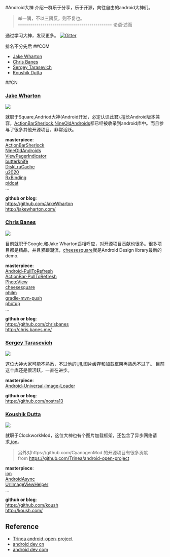 #Android大神
介绍一群乐于分享，乐于开源，向往自由的android大神们。
> 举一隅，不以三隅反，则不复也。<br>
> ---------------------------------------------- 论语·述而

通过学习大神，发现更多。
[![Gitter](https://badges.gitter.im/Join%20Chat.svg)](https://gitter.im/yeungeek/awesome-android-libraries?utm_source=badge&utm_medium=badge&utm_campaign=pr-badge)  

排名不分先后
##COM
* [Jake Wharton](#jake-wharton)
* [Chris Banes](#chris-banes)
* [Sergey Tarasevich](#sergey-tarasevich)
* [Koushik Dutta](#koushik_dutta)

##CN

### [Jake Wharton](https://github.com/JakeWharton)
![](https://avatars0.githubusercontent.com/u/66577?v=3&s=188)  

就职于Square,Andriod大神(Android开发，必定认识此君).擅长Android版本兼容，[ActionBarSherlock](https://github.com/JakeWharton/ActionBarSherlock),[NineOldAndroids](https://github.com/JakeWharton/NineOldAndroids)都已经被收录到android库中。而且参与了很多其他开源项目，非常活跃。

**masterpiece**:  
[ActionBarSherlock](https://github.com/JakeWharton/ActionBarSherlock) <br/>    [NineOldAndroids](https://github.com/JakeWharton/NineOldAndroids)<br/>
[ViewPagerIndicator](https://github.com/JakeWharton/ViewPagerIndicator)<br/>
[butterknife](https://github.com/JakeWharton/butterknife)<br/>
[DiskLruCache](https://github.com/JakeWharton/DiskLruCache)<br/>
[u2020](https://github.com/JakeWharton/u2020)<br/>
[RxBinding](https://github.com/JakeWharton/RxBinding)<br/>
[pidcat](https://github.com/JakeWharton/pidcat)<br/>
...

**github or blog**:  
https://github.com/JakeWharton  
http://jakewharton.com/

### [Chris Banes](https://github.com/chrisbanes)
![](https://avatars1.githubusercontent.com/u/227486?v=3&s=188)  

目前就职于Google,和Jake Wharton遥相呼应，对开源项目贡献也很多。很多项目都是精品，并且紧跟潮流，[cheesesquare](https://github.com/chrisbanes/cheesesquare)就是Android Design library最新的demo.

**masterpiece**:  
[Android-PullToRefresh](https://github.com/chrisbanes/Android-PullToRefresh) <br/>
[ActionBar-PullToRefresh](https://github.com/chrisbanes/ActionBar-PullToRefresh) <br/>
[PhotoView](https://github.com/chrisbanes/PhotoView) <br/>
[cheesesquare](https://github.com/chrisbanes/cheesesquare) <br/>
[philm](https://github.com/chrisbanes/philm) <br/>
[gradle-mvn-push](https://github.com/chrisbanes/gradle-mvn-push) <br/>
[photup](https://github.com/chrisbanes/photup) <br/>
...

**github or blog**:  
https://github.com/chrisbanes  
http://chris.banes.me/

### [Sergey Tarasevich](https://github.com/nostra13)
![](https://avatars3.githubusercontent.com/u/1223348?v=3&s=188)

这位大神大家可能不熟悉，不过他的[UIL](https://github.com/nostra13/Android-Universal-Image-Loader)图片缓存和加载框架再熟悉不过了。
目前这个库还是很活跃，一直在进步。

**masterpiece**:  
[Android-Universal-Image-Loader](https://github.com/nostra13/Android-Universal-Image-Loader) <br/>

**github or blog**:  
https://github.com/nostra13

### [Koushik Dutta](https://github.com/koush)
![](https://avatars3.githubusercontent.com/u/73924?v=3&s=188)

就职于ClockworkMod，这位大神也有个图片加载框架，还包含了异步网络请求,[ion](https://github.com/koush/ion)。
>另外对https://github.com/CyanogenMod 的开源项目有很多贡献  
>from https://github.com/Trinea/android-open-project

**masterpiece**:  
[ion](https://github.com/koush/ion) <br/>
[AndroidAsync](https://github.com/koush/AndroidAsync) <br/>
[UrlImageViewHelper](https://github.com/koush/UrlImageViewHelper) <br/>
...

**github or blog**:  
https://github.com/koush  
http://koush.com/

## Reference
*  [Trinea android-open-project](https://github.com/Trinea/android-open-project)
*  [android dev cn](https://github.com/android-cn/android-dev-cn)
*  [android dev com](https://github.com/android-cn/android-dev-com)
